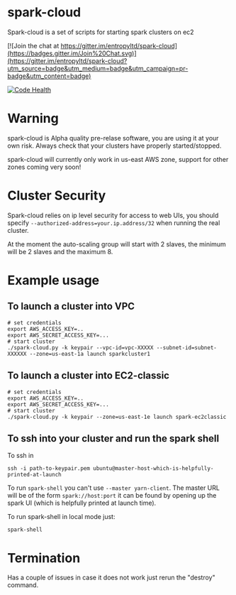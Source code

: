 # spark-cloud
Spark-cloud is a set of scripts for starting spark clusters on ec2

[![Join the chat at https://gitter.im/entropyltd/spark-cloud](https://badges.gitter.im/Join%20Chat.svg)](https://gitter.im/entropyltd/spark-cloud?utm_source=badge&utm_medium=badge&utm_campaign=pr-badge&utm_content=badge)

[![Code Health](https://landscape.io/github/entropyltd/spark-cloud/master/landscape.svg?style=flat)](https://landscape.io/github/entropyltd/spark-cloud/master)

# Warning
spark-cloud is Alpha quality pre-relase software, you are using it at your own risk.
Always check that your clusters have properly started/stopped.

spark-cloud will currently only work in us-east AWS zone, support for other zones coming very soon!

# Cluster Security
Spark-cloud relies on ip level security for access to web UIs, you should specify `--authorized-address=your.ip.address/32` when running the real cluster.

At the moment the auto-scaling group will start with 2 slaves, the minimum will be 2 slaves and the maximum 8.

# Example usage

## To launch a cluster into VPC

```
# set credentials
export AWS_ACCESS_KEY=..
export AWS_SECRET_ACCESS_KEY=...
# start cluster
./spark-cloud.py -k keypair --vpc-id=vpc-XXXXX --subnet-id=subnet-XXXXXX --zone=us-east-1a launch sparkcluster1
```

## To launch a cluster into EC2-classic
```
# set credentials
export AWS_ACCESS_KEY=..
export AWS_SECRET_ACCESS_KEY=...
# start cluster
./spark-cloud.py -k keypair --zone=us-east-1e launch spark-ec2classic
```

## To ssh into your cluster and run the spark shell

To ssh in

```
ssh -i path-to-keypair.pem ubuntu@master-host-which-is-helpfully-printed-at-launch
```

To run `spark-shell` you can't use `--master yarn-client`.
The master URL will be of the form `spark://host:port` it can be found by opening up the spark UI (which is helpfully printed at launch time).

To run spark-shell in local mode just:
```
spark-shell
```

# Termination

Has a couple of issues in case it does not work just rerun the "destroy" command.
